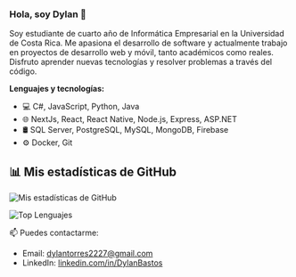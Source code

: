 ### Hola, soy Dylan 👋

Soy estudiante de cuarto año de Informática Empresarial en la Universidad de Costa Rica. Me apasiona el desarrollo de software y actualmente trabajo en proyectos de desarrollo web y móvil, tanto académicos como reales. Disfruto aprender nuevas tecnologías y resolver problemas a través del código.

**Lenguajes y tecnologías:**
- 💻 C#, JavaScript, Python, Java
- 🌐 NextJs, React, React Native, Node.js, Express, ASP.NET
- 🛢️ SQL Server, PostgreSQL, MySQL, MongoDB, Firebase
- ⚙️ Docker, Git


## 📊 Mis estadísticas de GitHub

![Mis estadísticas de GitHub](https://github-readme-stats.vercel.app/api?username=Dylanbt2227&show_icons=true&theme=radical)

![Top Lenguajes](https://github-readme-stats.vercel.app/api/top-langs/?username=Dylanbt2227&layout=compact&theme=radical)


📫 Puedes contactarme:
- Email: dylantorres2227@gmail.com
- LinkedIn: [linkedin.com/in/DylanBastos](https://linkedin.com/in/DylanBastos)
